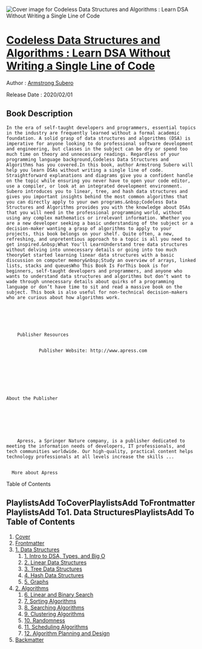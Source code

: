 ![Cover image for Codeless Data Structures and Algorithms : Learn DSA Without Writing a Single Line of Code](https://imgdetail.ebookreading.net/cover/cover/20200920/EB9781484257258.jpg)

[Codeless Data Structures and Algorithms : Learn DSA Without Writing a Single Line of Code](https://ebookreading.net/view/book/Codeless+Data+Structures+and+Algorithms+%3A+Learn+DSA+Without+Writing+a+Single+Line+of+Code-EB9781484257258_1.html "Codeless Data Structures and Algorithms : Learn DSA Without Writing a Single Line of Code")
====================================================================================================================

Author : [Armstrong Subero](https://ebookreading.net/search/author/Armstrong+Subero)

Release Date : 2020/02/01

Book Description
-----------------


    
    In the era of self-taught developers and programmers, essential topics in the industry are frequently learned without a formal academic foundation. A solid grasp of data structures and algorithms (DSA) is imperative for anyone looking to do professional software development and engineering, but classes in the subject can be dry or spend too much time on theory and unnecessary readings. Regardless of your programming language background,Codeless Data Structures and Algorithms has you covered.In this book, author Armstrong Subero will help you learn DSAs without writing a single line of code. Straightforward explanations and diagrams give you a confident handle on the topic while ensuring you never have to open your code editor, use a compiler, or look at an integrated development environment. Subero introduces you to linear, tree, and hash data structures and gives you important insights behind the most common algorithms that you can directly apply to your own programs.&nbsp;Codeless Data Structures and Algorithms provides you with the knowledge about DSAs that you will need in the professional programming world, without using any complex mathematics or irrelevant information. Whether you are a new developer seeking a basic understanding of the subject or a decision-maker wanting a grasp of algorithms to apply to your projects, this book belongs on your shelf. Quite often, a new, refreshing, and unpretentious approach to a topic is all you need to get inspired.&nbsp;What You'll LearnUnderstand tree data structures without delving into unnecessary details or going into too much theoryGet started learning linear data structures with a basic discussion on computer memory&nbsp;Study an overview of arrays, linked lists, stacks and queuesWho This Book Is ForThis book is for beginners, self-taught developers and programmers, and anyone who wants to understand data structures and algorithms but don’t want to wade through unnecessary details about quirks of a programming language or don’t have time to sit and read a massive book on the subject. This book is also useful for non-technical decision-makers who are curious about how algorithms work.
  
  



    
        Publisher Resources
        
            
                Publisher Website: http://www.apress.com
            
        
    




  
    About the Publisher
    
      
        
          
        
      
      
        Apress, a Springer Nature company, is a publisher dedicated to meeting the information needs of developers, IT professionals, and tech communities worldwide. Our high-quality, practical content helps technology professionals at all levels increase the skills ...

      
      More about Apress
    
  



  Table of Contents
  

PlaylistsAdd&nbsp;ToCoverPlaylistsAdd&nbsp;ToFrontmatterPlaylistsAdd&nbsp;To1. Data StructuresPlaylistsAdd&nbsp;To
Table of Contents
-----------------

1. [Cover](https://ebookreading.net/view/book/Codeless+Data+Structures+and+Algorithms+%3A+Learn+DSA+Without+Writing+a+Single+Line+of+Code-EB9781484257258_1.html)
1. [Frontmatter](https://ebookreading.net/view/book/Codeless+Data+Structures+and+Algorithms+%3A+Learn+DSA+Without+Writing+a+Single+Line+of+Code-EB9781484257258_2.html)
1. [1. Data Structures](https://ebookreading.net/view/book/Codeless+Data+Structures+and+Algorithms+%3A+Learn+DSA+Without+Writing+a+Single+Line+of+Code-EB9781484257258_3.html)
    1. [1. Intro to DSA, Types, and Big O](https://ebookreading.net/view/book/Codeless+Data+Structures+and+Algorithms+%3A+Learn+DSA+Without+Writing+a+Single+Line+of+Code-EB9781484257258_4.html)
    1. [2. Linear Data Structures](https://ebookreading.net/view/book/Codeless+Data+Structures+and+Algorithms+%3A+Learn+DSA+Without+Writing+a+Single+Line+of+Code-EB9781484257258_5.html)
    1. [3. Tree Data Structures](https://ebookreading.net/view/book/Codeless+Data+Structures+and+Algorithms+%3A+Learn+DSA+Without+Writing+a+Single+Line+of+Code-EB9781484257258_6.html)
    1. [4. Hash Data Structures](https://ebookreading.net/view/book/Codeless+Data+Structures+and+Algorithms+%3A+Learn+DSA+Without+Writing+a+Single+Line+of+Code-EB9781484257258_7.html)
    1. [5. Graphs](https://ebookreading.net/view/book/Codeless+Data+Structures+and+Algorithms+%3A+Learn+DSA+Without+Writing+a+Single+Line+of+Code-EB9781484257258_8.html)
1. [2. Algorithms](https://ebookreading.net/view/book/Codeless+Data+Structures+and+Algorithms+%3A+Learn+DSA+Without+Writing+a+Single+Line+of+Code-EB9781484257258_9.html)
    1. [6. Linear and Binary Search](https://ebookreading.net/view/book/Codeless+Data+Structures+and+Algorithms+%3A+Learn+DSA+Without+Writing+a+Single+Line+of+Code-EB9781484257258_10.html)
    1. [7. Sorting Algorithms](https://ebookreading.net/view/book/Codeless+Data+Structures+and+Algorithms+%3A+Learn+DSA+Without+Writing+a+Single+Line+of+Code-EB9781484257258_11.html)
    1. [8. Searching Algorithms](https://ebookreading.net/view/book/Codeless+Data+Structures+and+Algorithms+%3A+Learn+DSA+Without+Writing+a+Single+Line+of+Code-EB9781484257258_12.html)
    1. [9. Clustering Algorithms](https://ebookreading.net/view/book/Codeless+Data+Structures+and+Algorithms+%3A+Learn+DSA+Without+Writing+a+Single+Line+of+Code-EB9781484257258_13.html)
    1. [10. Randomness](https://ebookreading.net/view/book/Codeless+Data+Structures+and+Algorithms+%3A+Learn+DSA+Without+Writing+a+Single+Line+of+Code-EB9781484257258_14.html)
    1. [11. Scheduling Algorithms](https://ebookreading.net/view/book/Codeless+Data+Structures+and+Algorithms+%3A+Learn+DSA+Without+Writing+a+Single+Line+of+Code-EB9781484257258_15.html)
    1. [12. Algorithm Planning and Design](https://ebookreading.net/view/book/Codeless+Data+Structures+and+Algorithms+%3A+Learn+DSA+Without+Writing+a+Single+Line+of+Code-EB9781484257258_16.html)
1. [Backmatter](https://ebookreading.net/view/book/Codeless+Data+Structures+and+Algorithms+%3A+Learn+DSA+Without+Writing+a+Single+Line+of+Code-EB9781484257258_17.html)
